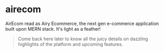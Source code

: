 # airecom
AirEcom read as Airy Ecommerce, the next gen e-commerce application built upon MERN stack. It's light as a feather!

> Come back here later to know all the juicy details on 
  dazzling highlights of the platform and upcoming features.   
